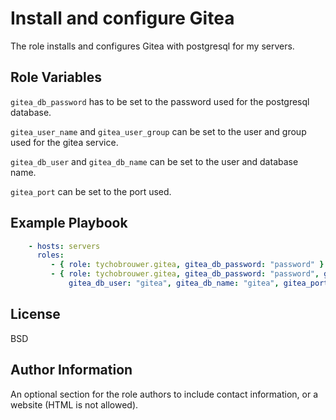 Install and configure Gitea
=========

The role installs and configures Gitea with postgresql for my servers.

Role Variables
--------------

```gitea_db_password``` has to be set to the password used for the postgresql database.

```gitea_user_name``` and ```gitea_user_group``` can be set to the user and group used for the gitea service.

```gitea_db_user``` and ```gitea_db_name``` can be set to the user and database name.

```gitea_port``` can be set to the port used.

Example Playbook
----------------

```yaml
    - hosts: servers
      roles:
         - { role: tychobrouwer.gitea, gitea_db_password: "password" }
         - { role: tychobrouwer.gitea, gitea_db_password: "password", gitea_user_name: "gitea", gitea_user_group: "gitea",
             gitea_db_user: "gitea", gitea_db_name: "gitea", gitea_port: 3000 }
```

License
-------

BSD

Author Information
------------------

An optional section for the role authors to include contact information, or a website (HTML is not allowed).
